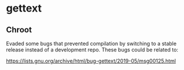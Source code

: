 # gettext

## Chroot
Evaded some bugs that prevented compilation by switching to a stable release
instead of a development repo. These bugs could be related to:

<https://lists.gnu.org/archive/html/bug-gettext/2019-05/msg00125.html>
